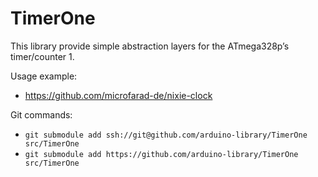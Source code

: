 # TimerOne
 
This library provide simple abstraction layers for the ATmega328p’s timer/counter 1. 


Usage example:
* https://github.com/microfarad-de/nixie-clock

Git commands:

* `git submodule add ssh://git@github.com/arduino-library/TimerOne src/TimerOne`
* `git submodule add https://github.com/arduino-library/TimerOne src/TimerOne`
